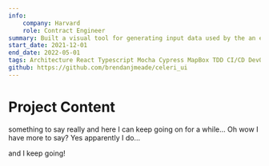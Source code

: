 ```yaml
---
info:
    company: Harvard
    role: Contract Engineer
summary: Built a visual tool for generating input data used by the an earthquake cycle imaging system. Designed the system to a be easy to maintain and hard to break, to allow non-technical people to maintain the project long term. This involved choosing common tools like React & TypeScript, as well as rigorous automated testing and continuous deployment to production. This project also included parsing & processing custom data formats, and interaction with MapBox to provide an interactive interface for complex georgraphic data.
start_date: 2021-12-01
end_date: 2022-05-01
tags: Architecture React Typescript Mocha Cypress MapBox TDD CI/CD DevOps
github: https://github.com/brendanjmeade/celeri_ui
---
```


# Project Content

something to say really and here I can keep going on for a while...
Oh wow I have more to say? Yes apparently I do...

and I keep going!